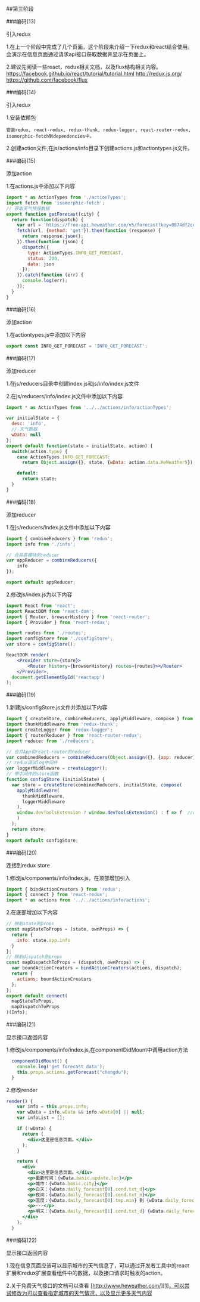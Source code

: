 ##第三阶段

###编码(13)

引入redux

1.在上一个阶段中完成了几个页面，这个阶段来介绍一下redux和react结合使用。会演示在信息页面通过请求api接口获取数据并显示在页面上。

2.建议先阅读一些react，redux相关文档，以及flux结构相关内容。
https://facebook.github.io/react/tutorial/tutorial.html
http://redux.js.org/
https://github.com/facebook/flux

###编码(14)

引入redux

1.安装依赖包
```
安装redux, react-redux, redux-thunk, redux-logger, react-router-redux, isomorphic-fetch到dependencies中。
```

2.创建action文件,在js/actions/info目录下创建actions.js和actiontypes.js文件。

###编码(15)

添加action

1.在actions.js中添加以下内容
```js
import * as ActionTypes from './actionTypes';
import fetch from 'isomorphic-fetch';
// 获取天气预报数据
export function getForecast(city) {
  return function(dispatch) {
    var url = 'https://free-api.heweather.com/v5/forecast?key=0874df2ce3104c3b99a282986da43c83&city='+city;
    fetch(url, {method: 'get'}).then(function (response) {
      return response.json();
    }).then(function (json) {
      dispatch({
        type: ActionTypes.INFO_GET_FORECAST,
        status: 200,
        data: json
      });
    }).catch(function (err) {
      console.log(err);
    });
  }
}
```

###编码(16)

添加action

1.在actiontypes.js中添加以下内容
```js
export const INFO_GET_FORECAST = 'INFO_GET_FORECAST';

```

###编码(17)

添加reducer

1.在js/reducers目录中创建index.js和js/info/index.js文件

2.在js/reducers/info/index.js文件中添加以下内容
```jsx
import * as ActionTypes from '../../actions/info/actionTypes';

var initialState = {
  desc: 'info',
  // 天气数据
  wData: null
};
export default function(state = initialState, action) {
  switch(action.type) {
    case ActionTypes.INFO_GET_FORECAST:
      return Object.assign({}, state, {wData: action.data.HeWeather5});

    default:
      return state;
  }
}
```

###编码(18)

添加reducer

1.在js/reducers/index.js文件中添加以下内容
```jsx
import { combineReducers } from 'redux';
import info from './info';

// 合并各模块的reducer
var appReducer = combineReducers({
    info
});

export default appReducer;
```

2.修改js/index.js为以下内容
```jsx
import React from 'react';
import ReactDOM from 'react-dom';
import { Router, browserHistory } from 'react-router';
import { Provider } from 'react-redux';

import routes from './routes';
import configStore from './configStore';
var store = configStore();

ReactDOM.render(
	<Provider store={store}>
		<Router history={browserHistory} routes={routes}></Router>
	</Provider>,
  document.getElementById('reactapp')
);
```

###编码(19)

1.新建js/configStore.js文件并添加以下内容
```jsx
import { createStore, combineReducers, applyMiddleware, compose } from 'redux';
import thunkMiddleware from 'redux-thunk';
import createLogger from 'redux-logger';
import { routerReducer } from 'react-router-redux';
import reducer from './reducers';

// 合并App和react-router的reducer
var combinedReducers = combineReducers(Object.assign({}, {app: reducer}, {routing: routerReducer}));
// redux调试log中间件
var loggerMiddleware = createLogger();
// 带中间件的store函数
function configStore (initialState) {
  var store = createStore(combinedReducers, initialState, compose(
    applyMiddleware(
      thunkMiddleware,
      loggerMiddleware
    ),
    window.devToolsExtension ? window.devToolsExtension() : f => f  //chrome扩展redux调试工具
    )
  );
  return store;
}
export default configStore;
```

###编码(20)

连接到redux store

1.修改js/components/info/index.js，在顶部增加引入
```jsx
import { bindActionCreators } from 'redux';
import { connect } from 'react-redux';
import * as actions from '../../actions/info/actions';
```

2.在底部增加以下内容
```jsx
// 映射state到props
const mapStateToProps = (state, ownProps) => {
  return {
    info: state.app.info
  }
};
// 映射dispatch到props
const mapDispatchToProps = (dispatch, ownProps) => {
  var boundActionCreators = bindActionCreators(actions, dispatch);
  return {
    actions: boundActionCreators
  };
};
export default connect(
  mapStateToProps,
  mapDispatchToProps
)(Info);
```

###编码(21)

显示接口返回内容

1.修改js/components/info/index.js,在componentDidMount中调用action方法
```jsx
  componentDidMount() {
    console.log('get forecast data');
    this.props.actions.getForecast("chengdu");
  }
```

2.修改render
```jsx
render() {
    var info = this.props.info;
    var wData = info.wData && info.wData[0] || null;
    var infoList = [];

    if (!wData) {
      return (
        <div>这里是信息页面。</div>
      );
    }

    return (
      <div>
        <div>这里是信息页面。</div>
        <p>更新时间：{wData.basic.update.loc}</p>
        <p>城市：{wData.basic.city}</p>
        <p>白天：{wData.daily_forecast[0].cond.txt_d}</p>
        <p>夜间：{wData.daily_forecast[0].cond.txt_n}</p>
        <p>温度：{wData.daily_forecast[0].tmp.min} 到 {wData.daily_forecast[0].tmp.max} ℃</p>
        <p>---</p>
        <p>明天：{wData.daily_forecast[1].cond.txt_d} {wData.daily_forecast[1].tmp.min} 到 {wData.daily_forecast[1].tmp.max} ℃</p>
      </div>
    );
  }
```

###编码(22)

显示接口返回内容

1.现在信息页面应该可以显示城市的天气信息了，可以通过开发者工具中的react扩展和redux扩展查看组件中的数据，以及接口请求时触发的action。

2.关于免费天气接口的文档可以查看
[http://www.heweather.com/][1]，可以尝试修改为可以查看指定城市的天气情况，以及显示更多天气内容



[1]: http://www.heweather.com/
